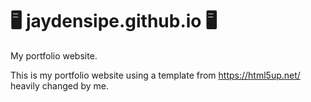 # 🖥️ jaydensipe.github.io 🖥️
My portfolio website.

This is my portfolio website using a template from https://html5up.net/ heavily changed by me.
